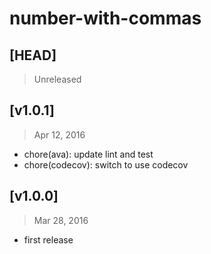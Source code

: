 # number-with-commas

## [HEAD]
> Unreleased

## [v1.0.1]
> Apr 12, 2016

* chore(ava): update lint and test
* chore(codecov): switch to use codecov

## [v1.0.0]
> Mar 28, 2016

* first release
